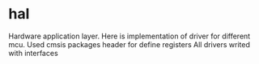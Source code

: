 # hal
Hardware application layer.
Here is implementation of driver for different mcu. 
Used cmsis packages header for define registers
All drivers writed with interfaces
